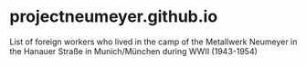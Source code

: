 # projectneumeyer.github.io
List of foreign workers who lived in the camp of the Metallwerk Neumeyer in the Hanauer Straße in Munich/München during WWII (1943-1954)
